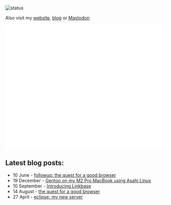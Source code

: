 ![status](https://img.shields.io/badge/status-tired-8A2BE2)

Also visit my [website](https://ahwx.org/), [blog](https://blog.ahwx.org) or [Mastodon](https://tilde.zone/@ahwx)

![Metrics](https://raw.githubusercontent.com/Ahwxorg/Ahwxorg/main/github-metrics.svg)

## Latest blog posts:
<!-- feed start -->
- 10 June - [followup: the quest for a good browser](https://blog.ahwx.org/browser-quest-part-2)
- 19 December - [Gentoo on my M2 Pro MacBook using Asahi Linux](https://blog.ahwx.org/gentoo-asahi)
- 10 September - [Introducing Linkbase](https://blog.ahwx.org/linkbase)
- 14 August - [the quest for a good browser](https://blog.ahwx.org/browser-quest)
- 27 April - [eclipse; my new server](https://blog.ahwx.org/eclipse)
<!-- feed end -->
